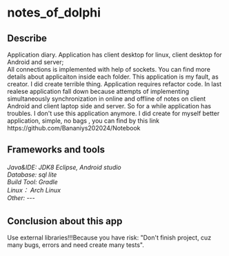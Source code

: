 # notes_of_dolphi

<h2>Describe</h2>
 Application diary. Application has client desktop for linux, client desktop for Android and server;<br>
 All connections is implemented with help of sockets. You can find more details about applicaiton inside each folder. This application is my fault, as creator. I did create terrible thing. Application requires refactor code. In last realese application fall down because attempts of implementing simultaneously synchronization in online and offline of notes on client Android and client laptop side and server. So for a while application has 
 troubles. I don't use this application anymore. I did create for myself better application, simple, no bags , you can find by this link https://github.com/Bananiys202024/Notebook

<h2>Frameworks and tools</h2>

<h6>
    Java&IDE: JDK8 Eclipse, Android studio<br>
    Database: sql lite <br>
    Build Tool: Gradle<br>
    Linux： Arch Linux<br>
    Other: ---<br>
</h6>


<h2>Conclusion about this app</h2>
      Use external libraries!!!Because you have risk: "Don't finish project, cuz many bugs, errors and need create many tests".
